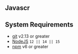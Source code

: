 ## Javascr

## System Requirements
-   [git](https://git-scm.com/)  v2.13 or greater
-   [NodeJS](https://nodejs.org/)  `12 || 14 || 15`
-   [npm](https://www.npmjs.com/)  v6 or greater
<!--stackedit_data:
eyJoaXN0b3J5IjpbLTExNDE5NjY1NjddfQ==
-->